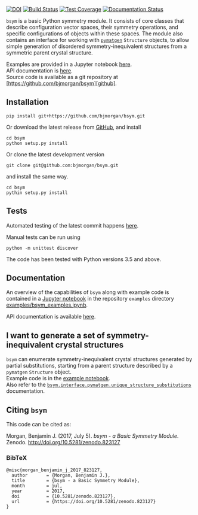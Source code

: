 [![DOI](https://zenodo.org/badge/19279643.svg)](https://zenodo.org/badge/latestdoi/19279643)
[![Build Status](https://travis-ci.org/bjmorgan/bsym.svg?branch=master)](https://travis-ci.org/bjmorgan/bsym)
[![Test Coverage](https://codeclimate.com/github/bjmorgan/bsym/badges/coverage.svg)](https://codeclimate.com/github/bjmorgan/bsym/coverage)
[![Documentation Status](https://readthedocs.org/projects/bsym/badge/?version=latest)](http://bsym.readthedocs.io/en/latest/?badge=latest)


`bsym` is a basic Python symmetry module. It consists of core classes that describe configuration vector spaces, their symmetry operations, and specific configurations of objects within these spaces. The module also contains an interface for working with [`pymatgen`](http://pymatgen.org) `Structure` objects, to allow simple generation of disordered symmetry-inequivalent structures from a symmetric parent crystal structure.

Examples are provided in a Jupyter notebook [here][example_notebook].  
API documentation is [here][API].  
Source code is available as a git repository at [https://github.com/bjmorgan/bsym][github].


## Installation

```
pip install git+https://github.com/bjmorgan/bsym.git
```

Or download the latest release from [GitHub](httpsL//github.com/bjmorgan/bsym/releases), and install
```
cd bsym
python setup.py install
```

Or clone the latest development version
```
git clone git@github.com:bjmorgan/bsym.git
```
and install the same way.
```
cd bsym
pythin setup.py install 
```

## Tests

Automated testing of the latest commit happens [here](https://travis-ci.org/bjmorgan/bsym).

Manual tests can be run using
```
python -m unittest discover
```

The code has been tested with Python versions 3.5 and above.

## Documentation
An overview of the capabilities of `bsym` along with example code is contained in a [Jupyter notebook](http://jupyter-notebook.readthedocs.io/en/latest/#) in the repository `examples` directory [examples/bsym_examples.ipynb][example_notebook].

API documentation is available [here](http://bsym.readthedocs.io).

## I want to generate a set of symmetry-inequivalent crystal structures
`bsym` can enumerate symmetry-inequivalent crystal structures generated by partial substitutions, starting from a parent structure described by a `pymatgen` `Structure` object.  
Example code is in the [example notebook](example_notebook).  
Also refer to the [`bsym.interface.pymatgen.unique_structure_substitutions`](http://bsym.readthedocs.io/en/latest/api/interface/pymatgen.html#bsym.interface.pymatgen.unique_structure_substitutions) documentation.

## Citing `bsym`

This code can be cited as:

Morgan, Benjamin J. (2017, July 5). *bsym - a Basic Symmetry Module*. Zenodo. http://doi.org/10.5281/zenodo.823127

### BibTeX

```
@misc{morgan_benjamin_j_2017_823127,
  author       = {Morgan, Benjamin J.},
  title        = {bsym - a Basic Symmetry Module},
  month        = jul,
  year         = 2017,
  doi          = {10.5281/zenodo.823127},
  url          = {https://doi.org/10.5281/zenodo.823127}
}
```

[example_notebook]:http://nbviewer.jupyter.org/github/bjmorgan/bsym/blob/master/examples/bsym_examples.ipynb
[github]: https://github.com/bjmorgan/bsym
[doi]: https://zenodo.org/badge/latestdoi/19279643
[API]: http://bsym.readthedocs.io/en/latest/modules.html
